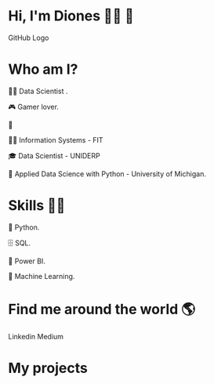 # Hi, I'm Diones 👩‍💻 👋
GitHub Logo

# Who am I?
👩‍💻 Data Scientist .

🎮 Gamer lover.

🌱

👩‍🎓 Information Systems - FIT

🎓 Data Scientist - UNIDERP

🍾 Applied Data Science with Python - University of Michigan.


# Skills 👩‍💻
🐍 Python.

🗄 SQL.

🧮 Power BI.

🔮 Machine Learning.



# Find me around the world 🌎
Linkedin
Medium

# My projects


